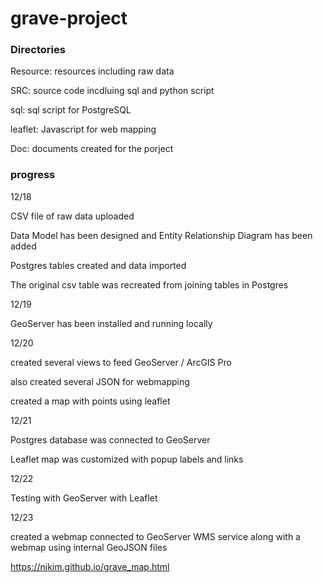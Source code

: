# grave-project

### Directories
Resource: resources including raw data

SRC: source code incdluing sql and python script

  sql: sql script for PostgreSQL
  
  leaflet: Javascript for web mapping
  
Doc: documents created for the porject

### progress
12/18

CSV file of raw data uploaded

Data Model has been designed and Entity Relationship Diagram has been added

Postgres tables created and data imported

The original csv table was recreated from joining tables in Postgres

12/19

GeoServer has been installed and running locally

12/20

created several views to feed GeoServer / ArcGIS Pro

also created several JSON for webmapping

created a map with points using leaflet

12/21

Postgres database was connected to GeoServer

Leaflet map was customized with popup labels and links

12/22

Testing with GeoServer with Leaflet

12/23

created a webmap connected to GeoServer WMS service along with a webmap using internal GeoJSON files

https://njkim.github.io/grave_map.html
